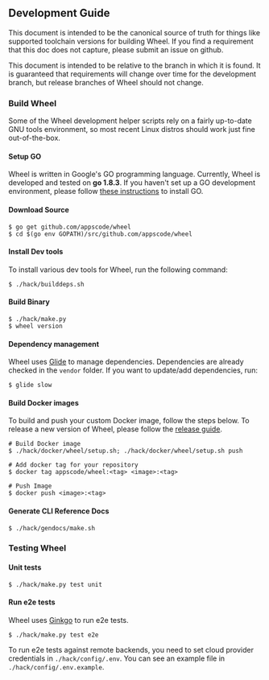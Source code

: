 ## Development Guide
This document is intended to be the canonical source of truth for things like supported toolchain versions for building Wheel.
If you find a requirement that this doc does not capture, please submit an issue on github.

This document is intended to be relative to the branch in which it is found. It is guaranteed that requirements will change over time
for the development branch, but release branches of Wheel should not change.

### Build Wheel
Some of the Wheel development helper scripts rely on a fairly up-to-date GNU tools environment, so most recent Linux distros should
work just fine out-of-the-box.

#### Setup GO
Wheel is written in Google's GO programming language. Currently, Wheel is developed and tested on **go 1.8.3**. If you haven't set up a GO
development environment, please follow [these instructions](https://golang.org/doc/code.html) to install GO.

#### Download Source

```console
$ go get github.com/appscode/wheel
$ cd $(go env GOPATH)/src/github.com/appscode/wheel
```

#### Install Dev tools
To install various dev tools for Wheel, run the following command:
```console
$ ./hack/builddeps.sh
```

#### Build Binary
```
$ ./hack/make.py
$ wheel version
```

#### Dependency management
Wheel uses [Glide](https://github.com/Masterminds/glide) to manage dependencies. Dependencies are already checked in the `vendor` folder.
If you want to update/add dependencies, run:
```console
$ glide slow
```

#### Build Docker images
To build and push your custom Docker image, follow the steps below. To release a new version of Wheel, please follow the [release guide](/docs/developer-guide/release.md).

```console
# Build Docker image
$ ./hack/docker/wheel/setup.sh; ./hack/docker/wheel/setup.sh push

# Add docker tag for your repository
$ docker tag appscode/wheel:<tag> <image>:<tag>

# Push Image
$ docker push <image>:<tag>
```

#### Generate CLI Reference Docs
```console
$ ./hack/gendocs/make.sh
```

### Testing Wheel
#### Unit tests
```console
$ ./hack/make.py test unit
```

#### Run e2e tests
Wheel uses [Ginkgo](http://onsi.github.io/ginkgo/) to run e2e tests.
```console
$ ./hack/make.py test e2e
```

To run e2e tests against remote backends, you need to set cloud provider credentials in `./hack/config/.env`. You can see an example file in `./hack/config/.env.example`.
